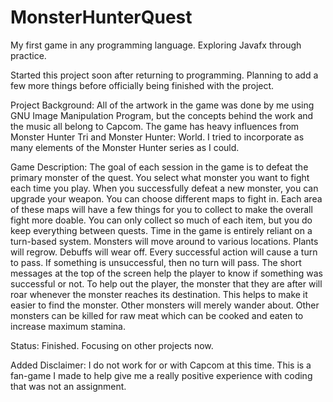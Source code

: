 # MonsterHunterQuest
My first game in any programming language. Exploring Javafx through practice.

Started this project soon after returning to programming. Planning to add a 
few more things before officially being finished with the project.

Project Background: All of the artwork in the game was done by me using GNU 
Image Manipulation Program, but the concepts behind the work  and the music 
all belong to Capcom. The game has heavy influences from Monster Hunter Tri
and Monster Hunter: World. I tried to incorporate as many elements of the
Monster Hunter series as I could.

Game Description:
The goal of each session in the game is to defeat the primary monster of the
quest. You select what monster you want to fight each time you play. When you
successfully defeat a new monster, you can upgrade your weapon. You can choose 
different maps to fight in. Each area of these maps will have a few things 
for you to collect to make the overall fight more doable. You can only collect
so much of each item, but you do keep everything between quests. Time in the 
game is entirely reliant on a turn-based system. Monsters will move around to
various locations. Plants will regrow. Debuffs will wear off. Every successful
action will cause a turn to pass. If something is unsuccessful, then no turn 
will pass. The short messages at the top of the screen help the player to know 
if something was successful or not. To help out the player, the monster that 
they are after will roar whenever the monster reaches its destination. This 
helps to make it easier to find the monster. Other monsters will merely wander
about. Other monsters can be killed for raw meat which can be cooked and eaten
to increase maximum stamina.

Status: Finished. Focusing on other projects now.

Added Disclaimer: I do not work for or with Capcom at this time. This is a 
fan-game I made to help give me a really positive experience with coding that
was not an assignment.

